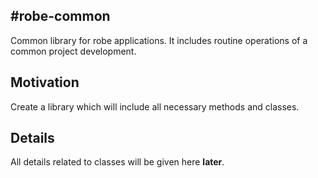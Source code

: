 #robe-common
---
Common library for robe applications. It includes routine operations of a common project development.
## Motivation
Create a library which will include all necessary methods and classes.

## Details
All details related to classes will be given here **later**.